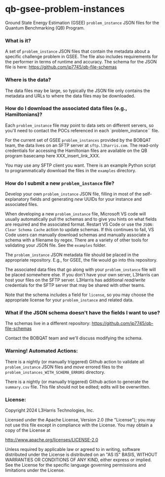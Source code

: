 # qb-gsee-problem-instances

Ground State Energy Estimation (GSEE) `problem_instance` JSON files for the Quantum Benchmarking (QB) Program.

### What is it?

A set of `problem_instance` JSON files that contain the metadata about a specific challenge problem in GSEE.  The file also includes requirements for the performer in terms of runtime and accuracy.  The schema for the JSON file is here:  https://github.com/jp7745/qb-file-schemas

### Where is the data?

The data files may be large, so typically the JSON file only contains the metadata and URLs to where the data files may be downloaded.

### How do I download the associated data files (e.g., Hamiltonians)?

Each `problem_instance` file may point to data sets on different servers, so you'll need to contact the POCs referenced in each `problem_instance`` file.

For the current set of GSEE `problem_instances` provided by the BOBQAT team, the data lives on an SFTP server at `sftp.l3harris.com`. The read-only credentials for accessing the Hamiltonian files are available on the QB program basecamp here XXX_insert_link_XXX.

You may use any SFTP client you want.  There is an example Python script to programmatically download the files in the `examples` directory.

###  How do I submit a new `problem_instance` file?

Develop your own `problem_instance` JSON file, filling in most of the self-explanatory fields and generating *new* UUIDs for your instance and associated files.  

When developing a new `problem_instance` file, Microsoft VS code will usually automatically pull the schemas and to give you hints on what fields are required and the associated format.  Restart VS Code or use the `JSON: Clear Schema Cache` action to update schemas.  If this continues to fail, VS Code users can manually download schemas and manually associate a schema with a filename by regex.  There are a variety of other tools for validating your JSON file.  See the `examples` folder.

The `problem_instance` JSON metadata file should be placed in the appropriate repository. E.g., for GSEE, the file would go into this repository.

The associated data files that go along with your `problem_instance` file will be placed somewhere else.  If you don't have your own server, L3Harris can host your files on the SFTP server.  L3Harris has additional *read/write* credentials for the SFTP server that may be shared with other teams.

Note that the schema includes a field for `license`, so you may choose the appropriate license for your `problem_instance` and related data.

###  What if the JSON schema doesn't have the fields I want to use?

The schemas live in a different repository:  https://github.com/jp7745/qb-file-schemas

Contact the BOBQAT team and we'll discuss modifying the schema.

### Warning! Automated Actions:

There is a nightly (or manually triggered) Github action to validate all `problem_instance` JSON files and *move* errored files to the `problem_instances_WITH_SCHEMA_ERRORS` directory.

There is a nightly (or manually triggered) Github action to generate the `summary.csv` file.  This file should not be edited; edits will be overwritten.





### License:

Copyright 2024 L3Harris Technologies, Inc.

Licensed under the Apache License, Version 2.0 (the "License");
you may not use this file except in compliance with the License.
You may obtain a copy of the License at

http://www.apache.org/licenses/LICENSE-2.0

Unless required by applicable law or agreed to in writing, software
distributed under the License is distributed on an "AS IS" BASIS,
WITHOUT WARRANTIES OR CONDITIONS OF ANY KIND, either express or implied.
See the License for the specific language governing permissions and
limitations under the License.